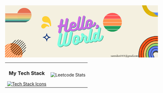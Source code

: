 <p align="center">
  <img src="Hello, (2).png" alt="Hello World">
</p>

<table align="center" width="100%">
  <tr>
    <td align="center">
      <h3>My Tech Stack</h3>
      <a href="https://skillicons.dev">
        <img src="https://skillicons.dev/icons?i=arduino,raspberrypi,bash,c,cpp,opencv,linux,py,fastapi,aws,html,css,bootstrap,js,mysql,docker&perline=4" alt="Tech Stack Icons">
      </a>
    </td>
    <td align="center">
      <img src="https://leetcard.jacoblin.cool/surendars0401?ext=heatmap" alt="Leetcode Stats">
    </td>
  </tr>
</table>
<p align="center">
  <!-- Use an empty container to dynamically add SVGs -->
  <div id="svgContainer"></div>
</p>

<script>
// Assuming your SVG files are named from "svg1.svg" to "svg58.svg"
for (let i = 1; i <= 58; i++) {
  // Create an image element for each SVG
  const img = document.createElement('img');
  
  // Set the source and alt attributes for each SVG
  img.src = `I am suren_000/svg${i}.svg`;
  img.alt = `SVG ${i}`;
  
  // Append each image to the container
  document.getElementById('svgContainer').appendChild(img);
}
</script>
